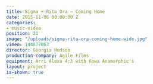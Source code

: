 ```yaml
---
title: Sigma + Rita Ora — Coming Home
date: 2015-11-06 00:00:00 Z
categories:
- music-video
position: 21
image: "/uploads/sigma-rita-ora-coming-home-wide.jpg"
vimeo: 144877063
director: Georgia Hudson
production-company: Agile Films
equipment: Arri Alexa 4:3 with Kowa Anamorphic's
layout: project
is-shown: true
---
```


